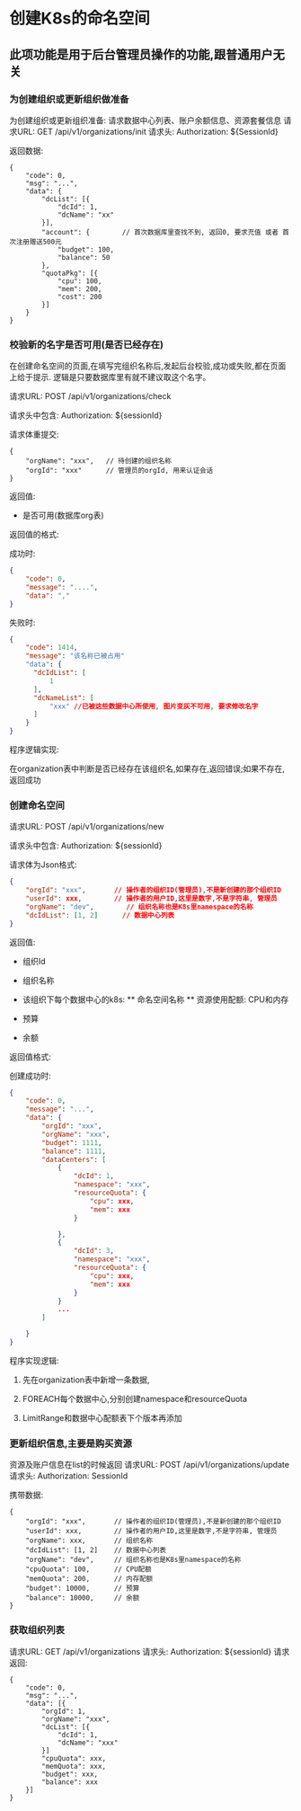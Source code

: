 创建K8s的命名空间
===============

此项功能是用于后台管理员操作的功能,跟普通用户无关
----------------------------


### 为创建组织或更新组织做准备
为创建组织或更新组织准备: 请求数据中心列表、账户余额信息、资源套餐信息
请求URL: GET /api/v1/organizations/init
请求头: Authorization: ${SessionId}

返回数据:
```
{
    "code": 0,
    "msg": "...",
    "data": {
        "dcList": [{
            "dcId": 1,
            "dcName": "xx"
        }],
        "account": {        // 首次数据库里查找不到, 返回0, 要求充值 或者 首次注册赠送500元
            "budget": 100,
            "balance": 50
        },
        "quotaPkg": [{
            "cpu": 100,
            "mem": 200,
            "cost": 200
        }]
    }
}
```

### 校验新的名字是否可用(是否已经存在)

在创建命名空间的页面,在填写完组织名称后,发起后台校验,成功或失败,都在页面上给于提示. 逻辑是只要数据库里有就不建议取这个名字。

请求URL: POST /api/v1/organizations/check

请求头中包含: Authorization: ${sessionId}

请求体重提交: 
```
{
    "orgName": "xxx",   // 待创建的组织名称
    "orgId": "xxx"      // 管理员的orgId, 用来认证会话
}
```

返回值:

* 是否可用(数据库org表)

返回值的格式:

成功时:
```json
{
    "code": 0,
    "message": "....",
    "data": ","
}
```

失败时:
```json
{
    "code": 1414,
    "message": "该名称已被占用"
    "data": {
      "dcIdList": [
          1 
      ],
      "dcNameList": [
          "xxx" //已被这些数据中心所使用, 图片变灰不可用, 要求修改名字 
      ]
    }
}
```

程序逻辑实现:

在organization表中判断是否已经存在该组织名,如果存在,返回错误;如果不存在,返回成功 



### 创建命名空间

请求URL: POST /api/v1/organizations/new

请求头中包含: Authorization: ${sessionId}

请求体为Json格式:
```json
{
    "orgId": "xxx",       // 操作者的组织ID(管理员),不是新创建的那个组织ID
    "userId": xxx,        // 操作者的用户ID,这里是数字,不是字符串, 管理员
    "orgName": "dev",        // 组织名称也是K8s里namespace的名称
    "dcIdList": [1, 2]      // 数据中心列表
}
```

返回值:

* 组织Id

* 组织名称

* 该组织下每个数据中心的k8s:
    ** 命名空间名称
    ** 资源使用配额: CPU和内存

* 预算

* 余额

返回值格式:

创建成功时:
```json
{
    "code": 0,
    "message": "...",
    "data": {
        "orgId": "xxx",
        "orgName": "xxx",
        "budget": 1111,
        "balance": 1111,
        "dataCenters": [
            {
                "dcId": 1,
                "namespace": "xxx",
                "resourceQuota": {
                    "cpu": xxx,
                    "mem": xxx
                }

            },
            {
                "dcId": 3,
                "namespace": "xxx",
                "resourceQuota": {
                    "cpu": xxx,
                    "mem": xxx
                }
            }
            ...
        ]

    }
}
```

程序实现逻辑:

1. 先在organization表中新增一条数据,

2. FOREACH每个数据中心,分别创建namespace和resourceQuota

3. LimitRange和数据中心配额表下个版本再添加


### 更新组织信息,主要是购买资源

资源及账户信息在list的时候返回
请求URL: POST /api/v1/organizations/update
请求头: Authorization: SessionId

携带数据:
```
{
    "orgId": "xxx",       // 操作者的组织ID(管理员),不是新创建的那个组织ID
    "userId": xxx,        // 操作者的用户ID,这里是数字,不是字符串, 管理员
    "orgName": xxx,       // 组织名称
    "dcIdList": [1, 2]    // 数据中心列表
    "orgName": "dev",     // 组织名称也是K8s里namespace的名称
    "cpuQuota": 100,      // CPU配额
    "memQuota": 200,      // 内存配额
    "budget": 10000,      // 预算
    "balance": 10000,     // 余额
}
```

    


### 获取组织列表

请求URL: GET /api/v1/organizations
请求头: Authorization: ${sessionId}
请求返回:
```
{
    "code": 0,
    "msg": "...",
    "data": [{
        "orgId": 1,
        "orgName": "xxx",
        "dcList": [{
            "dcId": 1,
            "dcName": "xxx" 
        }] 
        "cpuQuota": xxx,
        "memQuota": xxx,
        "budget": xxx,
        "balance": xxx
    }]
}
```
